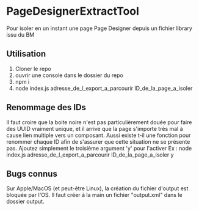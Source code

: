 # PageDesignerExtractTool
Pour isoler en un instant une page Page Designer depuis un fichier library issu du BM

## Utilisation
1. Cloner le repo
2. ouvrir une console dans le dossier du repo
2. npm i
3. node index.js adresse_de_l_export_a_parcourir ID_de_la_page_a_isoler

## Renommage des IDs
Il faut croire que la boite noire n'est pas particulièrement douée pour faire des UUID vraiment unique, et il arrive que la page s'importe très mal à cause lien multiple vers un composant.
Aussi existe t-il une fonction pour renommer chaque ID afin de s'assurer que cette situation ne se présente pas. Ajoutez simplement le troisième argument 'y' pour l'activer
Ex : node index.js adresse_de_l_export_a_parcourir ID_de_la_page_a_isoler y

## Bugs connus
Sur Apple/MacOS (et peut-être Linux), la création du fichier d'output est bloquée par l'OS. Il faut créer à la main un fichier "output.xml" dans le dossier output.
